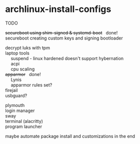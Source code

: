 # archlinux-install-configs

TODO <br/>

~~secureboot using shim-signed & systemd-boot~~ &nbsp; done! <br />
secureboot creating custom keys and signing bootloader <br />

decrypt luks with tpm <br />
laptop tools <br />
   &emsp; suspend - linux hardened doesn't support hybernation <br />
   &emsp; acpi <br />
   &emsp; cpu scaling <br />
~~apparmor~~ &nbsp; done! <br />
   &emsp; Lynis <br />
   &emsp; apparmor rules set? <br />
firejail <br />
usbguard? <br >

plymouth <br />
login manager <br />
sway <br />
   terminal (alacritty) <br />
   program launcher <br />


maybe automate package install and customizations in the end

